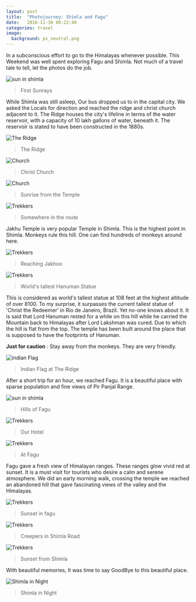 ```yaml
---
layout: post
title:  "Photojourney: Shimla and Fagu"
date:   2016-11-30 00:22:40
categories: travel
image:
  background: ps_neutral.png
---
```

In a subconscious effort to go to the Himalayas whenever possible. This Weekend was well spent exploring Fagu and Shimla.
Not much of a travel tale to tell, let the photos do the job.

<img src="http://i.imgur.com/WLcNgbp.jpg" alt="sun in shimla">

>First Sunrays

While Shimla was still asleep, Our bus dropped us to in the capital city. We asked the Locals for direction and reached the ridge and christ church adjacent to it. The Ridge houses the city's lifeline in terms of the water reservoir, with a capacity of 10 lakh gallons of water, beneath it. The reservoir is stated to have been constructed in the 1880s.

<img src="http://i.imgur.com/b8aTzFw.jpg" alt="The Ridge">

>The Ridge

<img src="http://i.imgur.com/0p0azxS.jpg" alt="Church">

>Christ Church

<img src="http://i.imgur.com/GPIPCWS.jpg" alt="Church">

>Sunrise from the Temple

<img src="http://i.imgur.com/QFmDukZ.jpg" alt="Trekkers">

>Somewhere in the route

Jakhu Temple is very popular Temple in Shimla. This is the highest point in Shimla. Monkeys rule this hill. One can find hundreds of monkeys around here.

<img src="http://i.imgur.com/Ir9qYmn.jpg" alt="Trekkers">

>Reaching Jakhoo

<img src="http://i.imgur.com/iMmmL0h.jpg" alt="Trekkers">

>World's tallest Hanuman Statue

This is considered as world's tallest statue at 108 feet at the highest altitude of over 8100. To my surprise, it surpasses the current tallest statue of 'Christ the Redeemer' in Rio de Janeiro, Brazil. Yet no-one knows about it.
It is said that Lord Hanuman rested for a while on this hill while he carried the Mountain back to Himalayas after Lord Lakshman was cured. Due to which the hill is flat from the top. The temple has been built around the place that is supposed to have the footprints of Hanuman. 

**Just for caution** : Stay away from the monkeys. They are very friendly.

<img src="http://i.imgur.com/mnnXxVG.jpg" alt="indian Flag">

>Indian Flag at The Ridge

After a short trip for an hour, we reached Fagu. It is a beautiful place with sparse population and fine views of Pir Panjal Range.

<img src="http://i.imgur.com/VzgPg38.jpg" alt="sun in shimla">

>Hills of Fagu

<img src="http://i.imgur.com/ji0408V.jpg" alt="Trekkers">

>Our Hotel

<img src="http://i.imgur.com/dQrCZB5.jpg" alt="Trekkers">

>At Fagu

Fagu gave a fresh view of Himalayan ranges. These ranges glow vivid red at sunset. It is a must visit for tourists who desire a calm and serene atmosphere. We did an early morning walk, crossing the temple we reached an abandoned hill that gave fascinating views of the valley and the Himalayas.

<img src="http://i.imgur.com/LAxp3sq.jpg" alt="Trekkers">

>Sunset in fagu

<img src="http://i.imgur.com/Lg0RrfN.jpg" alt="Trekkers">

>Creepers in Shimla Road

<img src="http://i.imgur.com/q2eg0pO.jpg" alt="Trekkers">

>Sunset from Shimla

With beautiful memories, It was time to say GoodBye to this beautiful place.

<img src="http://i.imgur.com/jlRWMTg.jpg" alt="Shimla in Night">

>Shimla in Night


